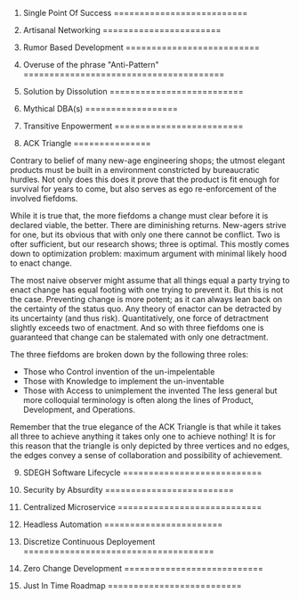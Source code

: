1. Single Point Of Success
==========================

2. Artisanal Networking
=======================

3. Rumor Based Development
==========================

4. Overuse of the phrase "Anti-Pattern"
=======================================

5. Solution by Dissolution
==========================

6. Mythical DBA(s)
==================

7. Transitive Enpowerment
=========================

8. ACK Triangle
===============

Contrary to belief of many new-age engineering shops; the utmost elegant
products must be built in a environment constricted by bureaucratic hurdles.
Not only does this does it prove that the product is fit enough for survival
for years to come, but also serves as ego re-enforcement of the involved
fiefdoms.

While it is true that, the more fiefdoms a change must clear before it is
declared viable, the better. There are diminishing returns. New-agers
strive for one, but its obvious that with only one there cannot be conflict.
Two is ofter sufficient, but our research shows; three is optimal. This mostly
comes down to optimization problem: maximum argument with minimal likely hood
to enact change.

The most naive observer might assume that all things equal a party trying to
enact change has equal footing with one trying to prevent it. But this is not
the case. Preventing change is more potent; as it can always lean back on the
certainty of the status quo. Any theory of enactor can be detracted by its
uncertainty (and thus risk). Quantitatively, one force of detractment slightly
exceeds two of enactment. And so with three fiefdoms one is guaranteed that
change can be stalemated with only one detractment.

The three fiefdoms are broken down by the following three roles:
 * Those who Control invention of the un-impelentable
 * Those with Knowledge to implement the un-inventable
 * Those with Access to unimplement the invented
The less general but more colloquial terminology is often along the lines of
Product, Development, and Operations.

Remember that the true elegance of the ACK Triangle is that while it takes
all three to achieve anything it takes only one to achieve nothing! It is for
this reason that the triangle is only depicted by three vertices and no
edges, the edges convey a sense of collaboration and possibility of achievement.

9. SDEGH Software Lifecycle
===========================

10. Security by Absurdity
=========================

11. Centralized Microservice
============================

12. Headless Automation
=======================

13. Discretize Continuous Deployement
=====================================

14. Zero Change Development
===========================

15. Just In Time Roadmap
==========================
